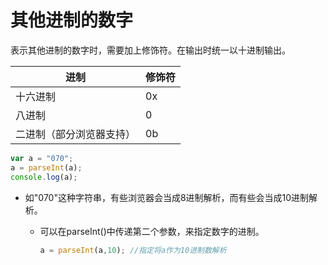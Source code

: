 # 其他进制的数字

表示其他进制的数字时，需要加上修饰符。在输出时统一以十进制输出。

| 进制                     | 修饰符 |
| ------------------------ | ------ |
| 十六进制                 | 0x     |
| 八进制                   | 0      |
| 二进制（部分浏览器支持） | 0b     |

```js
var a = "070";
a = parseInt(a);
console.log(a);
```

* 如"070"这种字符串，有些浏览器会当成8进制解析，而有些会当成10进制解析。

  * 可以在parseInt()中传递第二个参数，来指定数字的进制。

    ```js
    a = parseInt(a,10); //指定将a作为10进制数解析
    ```

    

